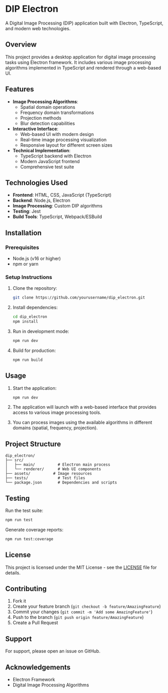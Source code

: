 # DIP Electron

A Digital Image Processing (DIP) application built with Electron, TypeScript, and modern web technologies.

## Overview

This project provides a desktop application for digital image processing tasks using Electron framework. It includes various image processing algorithms implemented in TypeScript and rendered through a web-based UI.

## Features

- **Image Processing Algorithms**: 
  - Spatial domain operations
  - Frequency domain transformations  
  - Projection methods
  - Blur detection capabilities
- **Interactive Interface**: 
  - Web-based UI with modern design
  - Real-time image processing visualization
  - Responsive layout for different screen sizes
- **Technical Implementation**:
  - TypeScript backend with Electron
  - Modern JavaScript frontend
  - Comprehensive test suite

## Technologies Used

- **Frontend**: HTML, CSS, JavaScript (TypeScript)
- **Backend**: Node.js, Electron
- **Image Processing**: Custom DIP algorithms
- **Testing**: Jest
- **Build Tools**: TypeScript, Webpack/ESBuild

## Installation

### Prerequisites

- Node.js (v16 or higher)
- npm or yarn

### Setup Instructions

1. Clone the repository:
   ```bash
   git clone https://github.com/yourusername/dip_electron.git
   ```

2. Install dependencies:
   ```bash
   cd dip_electron
   npm install
   ```

3. Run in development mode:
   ```bash
   npm run dev
   ```

4. Build for production:
   ```bash
   npm run build
   ```

## Usage

1. Start the application:
   ```bash
   npm run dev
   ```

2. The application will launch with a web-based interface that provides access to various image processing tools.

3. You can process images using the available algorithms in different domains (spatial, frequency, projection).

## Project Structure

```
dip_electron/
├── src/
│   ├── main/          # Electron main process
│   └── renderer/      # Web UI components  
├── assets/          # Image resources
├── tests/             # Test files
└── package.json       # Dependencies and scripts
```

## Testing

Run the test suite:
```bash
npm run test
```

Generate coverage reports:
```bash
npm run test:coverage
```

## License

This project is licensed under the MIT License - see the [LICENSE](LICENSE) file for details.

## Contributing

1. Fork it
2. Create your feature branch (`git checkout -b feature/AmazingFeature`)
3. Commit your changes (`git commit -m 'Add some AmazingFeature'`)
4. Push to the branch (`git push origin feature/AmazingFeature`)
5. Create a Pull Request

## Support

For support, please open an issue on GitHub.

## Acknowledgements

- Electron Framework
- Digital Image Processing Algorithms
